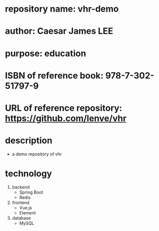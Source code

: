 # repository name: vhr-demo

# author: Caesar James LEE

# purpose: education

# ISBN of reference book: 978-7-302-51797-9

# URL of reference repository: https://github.com/lenve/vhr

# description

* a demo repository of vhr

# technology

1. backend
    * Spring Boot
    * Redis
2. frontend
    * Vue.js
    * Element
3. database
    * MySQL
